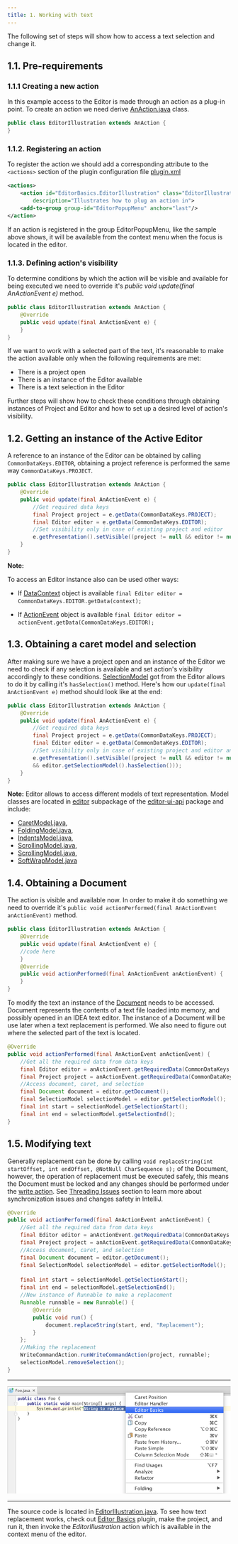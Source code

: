 ```yaml
---
title: 1. Working with text
---
```


The following set of steps will show how to access a text selection and change it.


## 1.1. Pre-requirements

### 1.1.1 Creating a new action

In this example access to the Editor is made through an action as a plug-in point.
To create an action we need derive
[AnAction.java](https://upsource.jetbrains.com/idea-community/file/1731d054af4ca27aa827c03929e27eeb0e6a8366/platform/editor-ui-api/src/com/intellij/openapi/actionSystem/AnAction.java)
class.


```java
public class EditorIllustration extends AnAction {
}
```


### 1.1.2. Registering an action

To register the action we should add a corresponding attribute to the `<actions>` section of the plugin configuration file
[plugin.xml](https://github.com/JetBrains/intellij-sdk-docs/blob/master/code_samples/editor_basics/resources/META-INF/plugin.xml)


```xml
<actions>
    <action id="EditorBasics.EditorIllustration" class="EditorIllustration" text="Editor Basics"
        description="Illustrates how to plug an action in">
    <add-to-group group-id="EditorPopupMenu" anchor="last"/>
</action>
```

If an action is registered in the group EditorPopupMenu, like the sample above shows,
it will be available from the context menu when the focus is located in the editor.


### 1.1.3. Defining action's visibility

To determine conditions by which the action will be visible and available for being executed we need to override it's
*public void update(final AnActionEvent e)* method.

```java
public class EditorIllustration extends AnAction {
    @Override
    public void update(final AnActionEvent e) {
    }
}
```

If we want to work with a selected part of the text, it's reasonable to make the action available only when the following requirements are met:

* There is a project open
* There is an instance of the Editor available
* There is a text selection in the Editor

Further steps will show how to check these conditions through obtaining instances of Project and Editor and how to set up a desired level of action's visibility.

## 1.2. Getting an instance of the Active Editor

A reference to an instance of the Editor can be obtained by calling `CommonDataKeys.EDITOR`,
obtaining a project reference is performed the same way `CommonDataKeys.PROJECT`.


```java
public class EditorIllustration extends AnAction {
    @Override
    public void update(final AnActionEvent e) {
        //Get required data keys
        final Project project = e.getData(CommonDataKeys.PROJECT);
        final Editor editor = e.getData(CommonDataKeys.EDITOR);
        //Set visibility only in case of existing project and editor
        e.getPresentation().setVisible((project != null && editor != null));
    }
}
```

**Note:**

To access an Editor instance also can be used other ways:

* If [DataContext](https://upsource.jetbrains.com/idea-community/file/1731d054af4ca27aa827c03929e27eeb0e6a8366/platform/editor-ui-api/src/com/intellij/openapi/actionSystem/DataContext.java)
  object is available `final Editor editor = CommonDataKeys.EDITOR.getData(context);`

* If [ActionEvent](https://upsource.jetbrains.com/idea-community/file/1731d054af4ca27aa827c03929e27eeb0e6a8366/platform/editor-ui-api/src/com/intellij/openapi/actionSystem/AnActionEvent.java)
  object is available `final Editor editor = actionEvent.getData(CommonDataKeys.EDITOR);`



## 1.3. Obtaining a caret model and selection

After making sure we have a project open and an instance of the Editor we need to check if any selection is available and set action's visibility accordingly to these conditions.
[SelectionModel](https://upsource.jetbrains.com/idea-community/file/1731d054af4ca27aa827c03929e27eeb0e6a8366/platform/editor-ui-api/src/com/intellij/openapi/editor/SelectionModel.java)
got from the Editor allows to do it by calling it's `hasSelection()` method.
Here's how our `update(final AnActionEvent e)` method should look like at the end:


```java
public class EditorIllustration extends AnAction {
    @Override
    public void update(final AnActionEvent e) {
        //Get required data keys
        final Project project = e.getData(CommonDataKeys.PROJECT);
        final Editor editor = e.getData(CommonDataKeys.EDITOR);
        //Set visibility only in case of existing project and editor and if some text in the editor is selected
        e.getPresentation().setVisible((project != null && editor != null
        && editor.getSelectionModel().hasSelection()));
    }
}
```

**Note:**
Editor allows to access different models of text representation. 
Model classes are located in
[editor](https://github.com/JetBrains/intellij-community/tree/master/platform/editor-ui-api/src/com/intellij/openapi/editor)
subpackage of the
[editor-ui-api](https://github.com/JetBrains/intellij-community/tree/master/platform/editor-ui-api)
package and include:

* [CaretModel.java](https://upsource.jetbrains.com/idea-community/file/1731d054af4ca27aa827c03929e27eeb0e6a8366/platform/editor-ui-api/src/com/intellij/openapi/editor/CaretModel.java),
* [FoldingModel.java](https://upsource.jetbrains.com/idea-community/file/1731d054af4ca27aa827c03929e27eeb0e6a8366/platform/editor-ui-api/src/com/intellij/openapi/editor/FoldingModel.java),
* [IndentsModel.java](https://upsource.jetbrains.com/idea-community/file/1731d054af4ca27aa827c03929e27eeb0e6a8366/platform/editor-ui-api/src/com/intellij/openapi/editor/IndentsModel.java),
* [ScrollingModel.java](https://upsource.jetbrains.com/idea-community/file/1731d054af4ca27aa827c03929e27eeb0e6a8366/platform/editor-ui-api/src/com/intellij/openapi/editor/ScrollingModel.java),
* [ScrollingModel.java](https://upsource.jetbrains.com/idea-community/file/1731d054af4ca27aa827c03929e27eeb0e6a8366/platform/editor-ui-api/src/com/intellij/openapi/editor/ScrollingModel.java),
* [SoftWrapModel.java](https://upsource.jetbrains.com/idea-community/file/1731d054af4ca27aa827c03929e27eeb0e6a8366/platform/editor-ui-api/src/com/intellij/openapi/editor/SoftWrapModel.java)


## 1.4. Obtaining a Document

The action is visible and available now. 
In order to make it do something we need to override it's
`public void actionPerformed(final AnActionEvent anActionEvent)` method.


```java
public class EditorIllustration extends AnAction {
    @Override
    public void update(final AnActionEvent e) {
    //code here
    }
    @Override
    public void actionPerformed(final AnActionEvent anActionEvent) {
    }
}
```

To modify the text an instance of the
[Document](https://upsource.jetbrains.com/idea-community/file/1731d054af4ca27aa827c03929e27eeb0e6a8366/platform/core-api/src/com/intellij/openapi/editor/Document.java)
needs to be accessed. Document represents the contents of a text file loaded into memory, and possibly opened in an IDEA text editor.
The instance of a Document will be use later when a text replacement is performed.
We also need to figure out where the selected part of the text is located.


```java
@Override
public void actionPerformed(final AnActionEvent anActionEvent) {
    //Get all the required data from data keys
    final Editor editor = anActionEvent.getRequiredData(CommonDataKeys.EDITOR);
    final Project project = anActionEvent.getRequiredData(CommonDataKeys.PROJECT);
    //Access document, caret, and selection
    final Document document = editor.getDocument();
    final SelectionModel selectionModel = editor.getSelectionModel();
    final int start = selectionModel.getSelectionStart();
    final int end = selectionModel.getSelectionEnd();
}
```

## 1.5. Modifying text

Generally replacement can be done by calling
`void replaceString(int startOffset, int endOffset, @NotNull CharSequence s);` of the Document, however,
the operation of replacement must be executed safely, this means the Document must be locked and any changes should be performed under the
[write action](https://github.com/JetBrains/intellij-community/blob/master/platform/core-api/src/com/intellij/openapi/command/WriteCommandAction.java#L172).
See
[Threading Issues](/basics/architectural_overview/general_threading_rules.md)
section to learn more about synchronization issues and changes safety in IntelliJ.

```java
@Override
public void actionPerformed(final AnActionEvent anActionEvent) {
    //Get all the required data from data keys
    final Editor editor = anActionEvent.getRequiredData(CommonDataKeys.EDITOR);
    final Project project = anActionEvent.getRequiredData(CommonDataKeys.PROJECT);
    //Access document, caret, and selection
    final Document document = editor.getDocument();
    final SelectionModel selectionModel = editor.getSelectionModel();

    final int start = selectionModel.getSelectionStart();
    final int end = selectionModel.getSelectionEnd();
    //New instance of Runnable to make a replacement
    Runnable runnable = new Runnable() {
        @Override
        public void run() {
            document.replaceString(start, end, "Replacement");
        }
    };
    //Making the replacement
    WriteCommandAction.runWriteCommandAction(project, runnable);
    selectionModel.removeSelection();
}
```

-----------

![String replacement action](img/basics.png)

-----------

The source code is located in
[EditorIllustration.java](https://github.com/JetBrains/intellij-sdk-docs/blob/master/code_samples/editor_basics/src/org/jetbrains/tutorials/editor/basics/EditorIllustration.java).
To see how text replacement works, check out
[Editor Basics](https://github.com/JetBrains/intellij-sdk-docs/tree/master/code_samples/editor_basics/src/org/jetbrains/tutorials/editor/basics/)
plugin, make the project, and run it, then invoke the *EditorIllustration* action which is available in the context menu of the editor.
